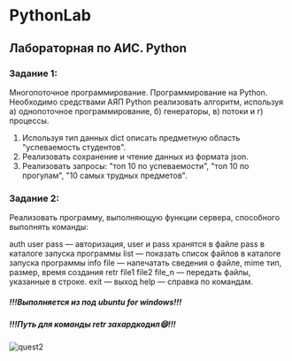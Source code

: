 # PythonLab
## Лабораторная по АИС. Python

### Задание 1:
Многопоточное программирование. Программирование на Python.
Необходимо средствами АЯП Python реализовать алгоритм, используя а) однопоточное программирование, б) генераторы, в) потоки и г) процессы.

1. Используя тип данных dict описать предметную область "успеваемость студентов". 
2. Реализовать сохранение и чтение данных из формата json. 
3. Реализовать запросы: "топ 10 по успеваемости", "топ 10 по прогулам", "10 самых трудных предметов".

### Задание 2:

Реализовать программу, выполняющую функции сервера, способного выполнять команды:

auth user pass — авторизация, user и pass хранятся в файле pass в каталоге запуска программы
list — показать список файлов в каталоге запуска программы
info file — напечатать сведения о файле, mime тип, размер, время создания
retr file1 file2 file_n — передать файлы, указанные в строке.
exit — выход
help — справка по командам.

##### !!!Выполняется из под ubuntu for windows!!!
##### !!!Путь для команды retr захардкодил:smile:!!!
![quest2](https://user-images.githubusercontent.com/37839328/107549352-87871780-6bf1-11eb-95cf-deae4b14f3cd.png)

